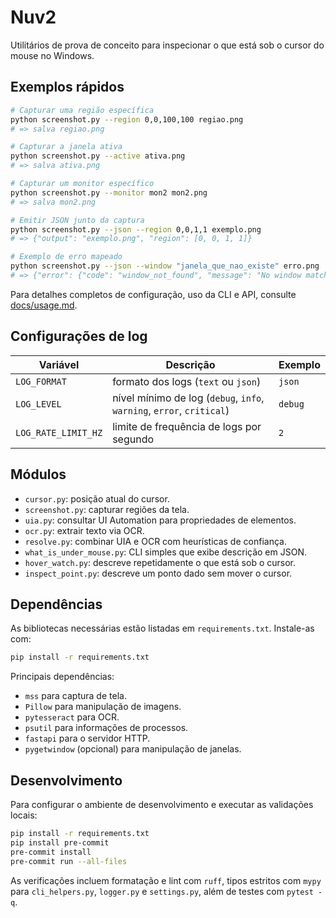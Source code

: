 # Nuv2

Utilitários de prova de conceito para inspecionar o que está sob o cursor do mouse no Windows.

## Exemplos rápidos

```sh
# Capturar uma região específica
python screenshot.py --region 0,0,100,100 regiao.png
# => salva regiao.png

# Capturar a janela ativa
python screenshot.py --active ativa.png
# => salva ativa.png

# Capturar um monitor específico
python screenshot.py --monitor mon2 mon2.png
# => salva mon2.png

# Emitir JSON junto da captura
python screenshot.py --json --region 0,0,1,1 exemplo.png
# => {"output": "exemplo.png", "region": [0, 0, 1, 1]}

# Exemplo de erro mapeado
python screenshot.py --json --window "janela_que_nao_existe" erro.png
# => {"error": {"code": "window_not_found", "message": "No window matches pattern"}}
```

Para detalhes completos de configuração, uso da CLI e API, consulte [docs/usage.md](docs/usage.md).

<a id="log-config"></a>
## Configurações de log

| Variável | Descrição | Exemplo |
|---------|-----------|---------|
| `LOG_FORMAT` | formato dos logs (`text` ou `json`) | `json` |
| `LOG_LEVEL` | nível mínimo de log (`debug`, `info`, `warning`, `error`, `critical`) | `debug` |
| `LOG_RATE_LIMIT_HZ` | limite de frequência de logs por segundo | `2` |

## Módulos

- `cursor.py`: posição atual do cursor.
- `screenshot.py`: capturar regiões da tela.
- `uia.py`: consultar UI Automation para propriedades de elementos.
- `ocr.py`: extrair texto via OCR.
- `resolve.py`: combinar UIA e OCR com heurísticas de confiança.
- `what_is_under_mouse.py`: CLI simples que exibe descrição em JSON.
- `hover_watch.py`: descreve repetidamente o que está sob o cursor.
- `inspect_point.py`: descreve um ponto dado sem mover o cursor.

## Dependências

As bibliotecas necessárias estão listadas em `requirements.txt`. Instale-as com:

```sh
pip install -r requirements.txt
```

Principais dependências:

- `mss` para captura de tela.
- `Pillow` para manipulação de imagens.
- `pytesseract` para OCR.
- `psutil` para informações de processos.
- `fastapi` para o servidor HTTP.
- `pygetwindow` (opcional) para manipulação de janelas.

## Desenvolvimento

Para configurar o ambiente de desenvolvimento e executar as validações locais:

```sh
pip install -r requirements.txt
pip install pre-commit
pre-commit install
pre-commit run --all-files
```

As verificações incluem formatação e lint com `ruff`, tipos estritos com `mypy` para
`cli_helpers.py`, `logger.py` e `settings.py`, além de testes com `pytest -q`.

